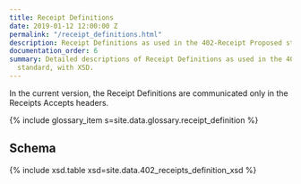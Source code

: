 ```yaml
---
title: Receipt Definitions
date: 2019-01-12 12:00:00 Z
permalink: "/receipt_definitions.html"
description: Receipt Definitions as used in the 402-Receipt Proposed standard.
documentation_order: 6
summary: Detailed descriptions of Receipt Definitions as used in the 402-Receipt Proposed
  standard, with XSD.
---
```


In the current version, the Receipt Definitions are communicated only in the Receipts Accepts headers.

{% include glossary_item s=site.data.glossary.receipt_definition %}

## Schema

{% include xsd.table xsd=site.data.402_receipts_definition_xsd %}
